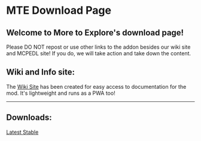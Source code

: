 # MTE Download Page

## Welcome to More to Explore's download page!
Please DO NOT repost or use other links to the addon besides our wiki site and MCPEDL site! If you do, we will take action and take down the content.

## Wiki and Info site:

The [Wiki Site](https://more-to-explore.github.io) has been created for easy access to documentation for the mod.
It's lightweight and runs as a PWA too!

---

## Downloads:

<a href="myFile.js" download>Latest Stable</a>
